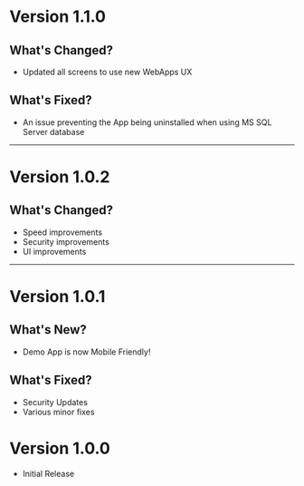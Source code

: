 # Version 1.1.0
## What's Changed?
- Updated all screens to use new WebApps UX

## What's Fixed?
- An issue preventing the App being uninstalled when using MS SQL Server database

---

# Version 1.0.2
## What's Changed?
- Speed improvements
- Security improvements
- UI improvements

---

# Version 1.0.1
## What's New?
- Demo App is now Mobile Friendly!

## What's Fixed?
- Security Updates
- Various minor fixes

# Version 1.0.0
- Initial Release